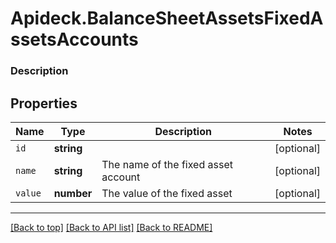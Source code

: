 # Apideck.BalanceSheetAssetsFixedAssetsAccounts

### Description

## Properties
Name | Type | Description | Notes
------------ | ------------- | ------------- | -------------
`id` | **string** |  | [optional] 
`name` | **string** | The name of the fixed asset account | [optional] 
`value` | **number** | The value of the fixed asset | [optional] 





---

[[Back to top]](#) [[Back to API list]](../../../../README.md#documentation-for-api-endpoints) [[Back to README]](../../../../README.md)


